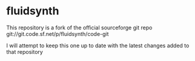 # fluidsynth
This repository is a fork of the official sourceforge git repo git://git.code.sf.net/p/fluidsynth/code-git 

I will attempt to keep this one up to date with the latest changes added to that repository 

